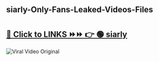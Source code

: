 
 ## siarly-Only-Fans-Leaked-Videos-Files

# <h2><a href="https://mediaupload.pro?siarly">🔗 Click to LINKS ⏩⏩ 👉 🟢 siarly </a></h2>

<a href="https://mediaupload.pro?siarly" rel="nofollow" data-target="animated-image.originalLink"><img src="https://i.ibb.co.com/xMMVF88/686577567.gif" alt="Viral Video Original" style="max-width: 100%; display: inline-block;" data-target="animated-image.originalImage"></a>